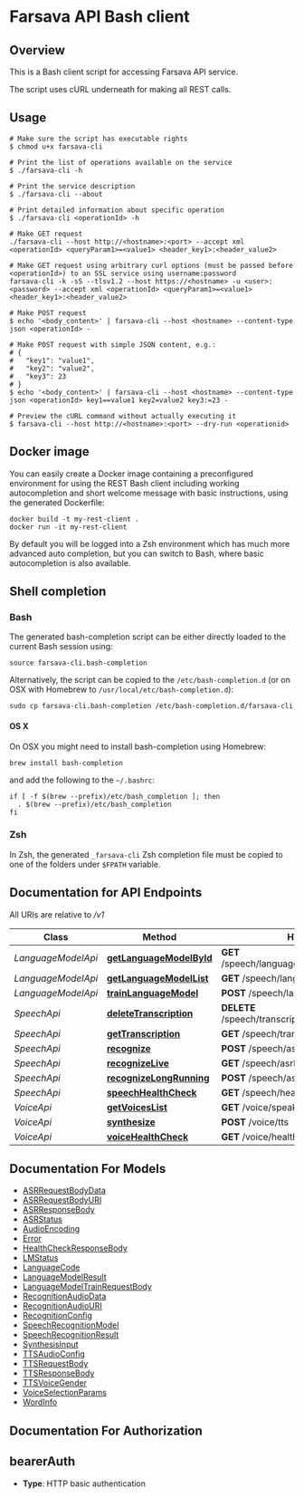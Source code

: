 # Farsava API Bash client

## Overview

This is a Bash client script for accessing Farsava API service.

The script uses cURL underneath for making all REST calls.

## Usage

```shell
# Make sure the script has executable rights
$ chmod u+x farsava-cli

# Print the list of operations available on the service
$ ./farsava-cli -h

# Print the service description
$ ./farsava-cli --about

# Print detailed information about specific operation
$ ./farsava-cli <operationId> -h

# Make GET request
./farsava-cli --host http://<hostname>:<port> --accept xml <operationId> <queryParam1>=<value1> <header_key1>:<header_value2>

# Make GET request using arbitrary curl options (must be passed before <operationId>) to an SSL service using username:password
farsava-cli -k -sS --tlsv1.2 --host https://<hostname> -u <user>:<password> --accept xml <operationId> <queryParam1>=<value1> <header_key1>:<header_value2>

# Make POST request
$ echo '<body_content>' | farsava-cli --host <hostname> --content-type json <operationId> -

# Make POST request with simple JSON content, e.g.:
# {
#   "key1": "value1",
#   "key2": "value2",
#   "key3": 23
# }
$ echo '<body_content>' | farsava-cli --host <hostname> --content-type json <operationId> key1==value1 key2=value2 key3:=23 -

# Preview the cURL command without actually executing it
$ farsava-cli --host http://<hostname>:<port> --dry-run <operationid>

```

## Docker image

You can easily create a Docker image containing a preconfigured environment
for using the REST Bash client including working autocompletion and short
welcome message with basic instructions, using the generated Dockerfile:

```shell
docker build -t my-rest-client .
docker run -it my-rest-client
```

By default you will be logged into a Zsh environment which has much more
advanced auto completion, but you can switch to Bash, where basic autocompletion
is also available.

## Shell completion

### Bash

The generated bash-completion script can be either directly loaded to the current Bash session using:

```shell
source farsava-cli.bash-completion
```

Alternatively, the script can be copied to the `/etc/bash-completion.d` (or on OSX with Homebrew to `/usr/local/etc/bash-completion.d`):

```shell
sudo cp farsava-cli.bash-completion /etc/bash-completion.d/farsava-cli
```

#### OS X

On OSX you might need to install bash-completion using Homebrew:

```shell
brew install bash-completion
```

and add the following to the `~/.bashrc`:

```shell
if [ -f $(brew --prefix)/etc/bash_completion ]; then
  . $(brew --prefix)/etc/bash_completion
fi
```

### Zsh

In Zsh, the generated `_farsava-cli` Zsh completion file must be copied to one of the folders under `$FPATH` variable.

## Documentation for API Endpoints

All URIs are relative to */v1*

Class | Method | HTTP request | Description
------------ | ------------- | ------------- | -------------
*LanguageModelApi* | [**getLanguageModelById**](docs/LanguageModelApi.md#getlanguagemodelbyid) | **GET** /speech/languagemodels/{languageModelId} | GET /speech/languagemodels/{languageModelId}
*LanguageModelApi* | [**getLanguageModelList**](docs/LanguageModelApi.md#getlanguagemodellist) | **GET** /speech/languagemodels | GET /speech/languagemodels
*LanguageModelApi* | [**trainLanguageModel**](docs/LanguageModelApi.md#trainlanguagemodel) | **POST** /speech/languagemodels | POST /speech/languagemodels
*SpeechApi* | [**deleteTranscription**](docs/SpeechApi.md#deletetranscription) | **DELETE** /speech/transcriptions/{transcriptionId} | DELETE /speech/transcriptions/{transcriptionId}
*SpeechApi* | [**getTranscription**](docs/SpeechApi.md#gettranscription) | **GET** /speech/transcriptions/{transcriptionId} | GET /speech/transcriptions/{transcriptionId}
*SpeechApi* | [**recognize**](docs/SpeechApi.md#recognize) | **POST** /speech/asr | POST /speech/asr
*SpeechApi* | [**recognizeLive**](docs/SpeechApi.md#recognizelive) | **GET** /speech/asrlive | GET /speech/asrlive
*SpeechApi* | [**recognizeLongRunning**](docs/SpeechApi.md#recognizelongrunning) | **POST** /speech/asrlongrunning | POST /speech/asrlongrunning
*SpeechApi* | [**speechHealthCheck**](docs/SpeechApi.md#speechhealthcheck) | **GET** /speech/healthcheck | GET /speech/healthcheck
*VoiceApi* | [**getVoicesList**](docs/VoiceApi.md#getvoiceslist) | **GET** /voice/speakers | GET /voice/speakers
*VoiceApi* | [**synthesize**](docs/VoiceApi.md#synthesize) | **POST** /voice/tts | POST /voice/tts
*VoiceApi* | [**voiceHealthCheck**](docs/VoiceApi.md#voicehealthcheck) | **GET** /voice/healthcheck | GET /voice/healthcheck


## Documentation For Models

 - [ASRRequestBodyData](docs/ASRRequestBodyData.md)
 - [ASRRequestBodyURI](docs/ASRRequestBodyURI.md)
 - [ASRResponseBody](docs/ASRResponseBody.md)
 - [ASRStatus](docs/ASRStatus.md)
 - [AudioEncoding](docs/AudioEncoding.md)
 - [Error](docs/Error.md)
 - [HealthCheckResponseBody](docs/HealthCheckResponseBody.md)
 - [LMStatus](docs/LMStatus.md)
 - [LanguageCode](docs/LanguageCode.md)
 - [LanguageModelResult](docs/LanguageModelResult.md)
 - [LanguageModelTrainRequestBody](docs/LanguageModelTrainRequestBody.md)
 - [RecognitionAudioData](docs/RecognitionAudioData.md)
 - [RecognitionAudioURI](docs/RecognitionAudioURI.md)
 - [RecognitionConfig](docs/RecognitionConfig.md)
 - [SpeechRecognitionModel](docs/SpeechRecognitionModel.md)
 - [SpeechRecognitionResult](docs/SpeechRecognitionResult.md)
 - [SynthesisInput](docs/SynthesisInput.md)
 - [TTSAudioConfig](docs/TTSAudioConfig.md)
 - [TTSRequestBody](docs/TTSRequestBody.md)
 - [TTSResponseBody](docs/TTSResponseBody.md)
 - [TTSVoiceGender](docs/TTSVoiceGender.md)
 - [VoiceSelectionParams](docs/VoiceSelectionParams.md)
 - [WordInfo](docs/WordInfo.md)


## Documentation For Authorization


## bearerAuth

- **Type**: HTTP basic authentication

